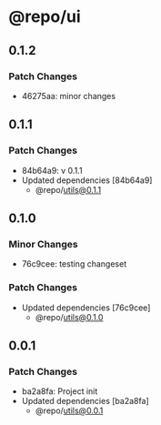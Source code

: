 # @repo/ui

## 0.1.2

### Patch Changes

- 46275aa: minor changes

## 0.1.1

### Patch Changes

- 84b64a9: v 0.1.1
- Updated dependencies [84b64a9]
  - @repo/utils@0.1.1

## 0.1.0

### Minor Changes

- 76c9cee: testing changeset

### Patch Changes

- Updated dependencies [76c9cee]
  - @repo/utils@0.1.0

## 0.0.1

### Patch Changes

- ba2a8fa: Project init
- Updated dependencies [ba2a8fa]
  - @repo/utils@0.0.1
